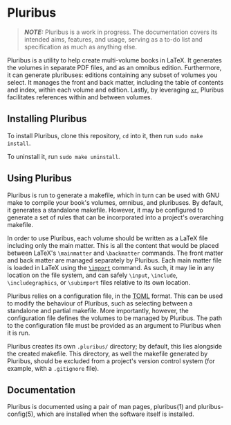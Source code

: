 # Pluribus

> **_NOTE:_**
> Pluribus is a work in progress.
> The documentation covers its intended aims, features, and usage, serving as a to-do list and specification as much as anything else.

Pluribus is a utility to help create multi-volume books in LaTeX.
It generates the volumes in separate PDF files, and as an omnibus edition.
Furthermore, it can generate pluribuses: editions containing any subset of volumes you select.
It manages the front and back matter, including the table of contents and index, within each volume and edition.
Lastly, by leveraging [`xr`](https://ctan.org/pkg/xr), Pluribus facilitates references within and between volumes.

## Installing Pluribus

To install Pluribus, clone this repository, `cd` into it, then run `sudo make install`.

To uninstall it, run `sudo make uninstall`.

## Using Pluribus

Pluribus is run to generate a makefile, which in turn can be used with GNU make to compile your book's volumes, omnibus, and pluribuses.
By default, it generates a standalone makefile.
However, it may be configured to generate a set of rules that can be incorporated into a project's overarching makefile.

In order to use Pluribus, each volume should be written as a LaTeX file including only the main matter.
This is all the content that would be placed between LaTeX's `\mainmatter` and `\backmatter` commands.
The front matter and back matter are managed separately by Pluribus.
Each main matter file is loaded in LaTeX using the [`\import`](https://ctan.org/pkg/import) command.
As such, it may lie in any location on the file system, and can safely `\input`, `\include`, `\includegraphics`, or `\subimport` files relative to its own location.

Pluribus relies on a configuration file, in the [TOML](https://github.com/toml-lang/toml) format.
This can be used to modify the behaviour of Pluribus, such as selecting between a standalone and partial makefile.
More importantly, however, the configuration file defines the volumes to be managed by Pluribus.
The path to the configuration file must be provided as an argument to Pluribus when it is run.

Pluribus creates its own `.pluribus/` directory; by default, this lies alongside the created makefile.
This directory, as well the makefile generated by Pluribus, should be excluded from a project's version control system (for example, with a `.gitignore` file).

## Documentation

Pluribus is documented using a pair of man pages, pluribus(1) and pluribus-config(5), which are installed when the software itself is installed.

